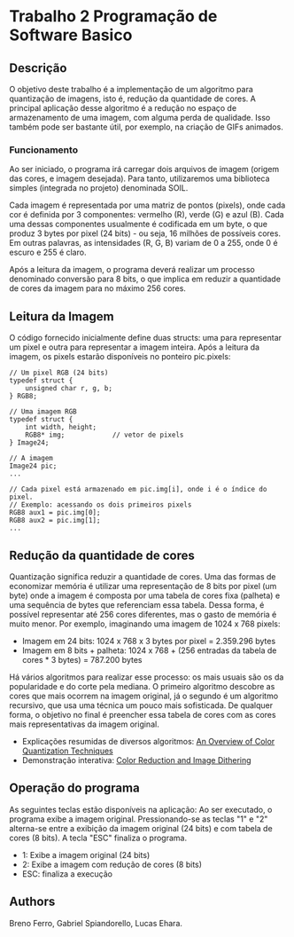 # Trabalho 2 Programação de Software Basico
 

## Descrição

O objetivo deste trabalho é a implementação de um algoritmo para quantização de imagens, isto é, redução da quantidade de cores. A principal aplicação desse algoritmo é a redução no espaço de armazenamento de uma imagem, com alguma perda de qualidade. Isso também pode ser bastante útil, por exemplo, na criação de GIFs animados. 

### Funcionamento

 Ao ser iniciado, o programa irá carregar dois arquivos de imagem (origem das cores, e imagem desejada). Para tanto, utilizaremos uma biblioteca simples (integrada no projeto) denominada SOIL.
 
Cada imagem é representada por uma matriz de pontos (pixels), onde cada cor é definida por 3 componentes: vermelho (R), verde (G) e azul (B). Cada uma dessas componentes usualmente é codificada em um byte, o que produz 3 bytes por pixel (24 bits) - ou seja, 16 milhões de possíveis cores. Em outras palavras, as intensidades (R, G, B) variam de 0 a 255, onde 0 é escuro e 255 é claro. 

Após a leitura da imagem, o programa deverá realizar um processo denominado conversão para 8 bits, o que implica em reduzir a quantidade de cores da imagem para no máximo 256 cores. 

## Leitura da Imagem 

O código fornecido inicialmente define duas structs: uma para representar um pixel e outra para representar a imagem inteira. Após a leitura da imagem, os pixels estarão disponíveis no ponteiro pic.pixels: 
```
// Um pixel RGB (24 bits)
typedef struct {
    unsigned char r, g, b;
} RGB8;

// Uma imagem RGB
typedef struct {
    int width, height;
    RGB8* img;            // vetor de pixels
} Image24;

// A imagem
Image24 pic;
...

// Cada pixel está armazenado em pic.img[i], onde i é o índice do pixel.
// Exemplo: acessando os dois primeiros pixels
RGB8 aux1 = pic.img[0];
RGB8 aux2 = pic.img[1];
...
```

## Redução da quantidade de cores 

 Quantização significa reduzir a quantidade de cores. Uma das formas de economizar memória é utilizar uma representação de 8 bits por pixel (um byte) onde a imagem é composta por uma tabela de cores fixa (palheta) e uma sequência de bytes que referenciam essa tabela. Dessa forma, é possível representar até 256 cores diferentes, mas o gasto de memória é muito menor. Por exemplo, imaginando uma imagem de 1024 x 768 pixels:

  *  Imagem em 24 bits: 1024 x 768 x 3 bytes por pixel = 2.359.296 bytes
  * Imagem em 8 bits + palheta: 1024 x 768 + (256 entradas da tabela de cores * 3 bytes) = 787.200 bytes

Há vários algoritmos para realizar esse processo: os mais usuais são os da popularidade e do corte pela mediana. O primeiro algoritmo descobre as cores que mais ocorrem na imagem original, já o segundo é um algoritmo recursivo, que usa uma técnica um pouco mais sofisticada. De qualquer forma, o objetivo no final é preencher essa tabela de cores com as cores mais representativas da imagem original.

  *  Explicações resumidas de diversos algoritmos: [An Overview of Color Quantization Techniques](http://web.cs.wpi.edu/~matt/courses/cs563/talks/color_quant/CQindex.html)
  *  Demonstração interativa: [Color Reduction and Image Dithering](http://micro.magnet.fsu.edu/primer/java/digitalimaging/processing/colorreduction/index.html)

## Operação do programa 

 As seguintes teclas estão disponíveis na aplicação:
Ao ser executado, o programa exibe a imagem original. Pressionando-se as teclas "1" e "2" alterna-se entre a exibição da imagem original (24 bits) e com tabela de cores (8 bits). A tecla "ESC" finaliza o programa.

  *  1: Exibe a imagem original (24 bits)
  *  2: Exibe a imagem com redução de cores (8 bits)
  *  ESC: finaliza a execução


## Authors
Breno Ferro, Gabriel Spiandorello, Lucas Ehara.

